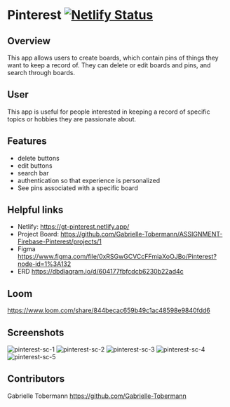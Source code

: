 # Pinterest [![Netlify Status](https://api.netlify.com/api/v1/badges/b7a18c81-7724-4608-8bef-92719dc2c901/deploy-status)](https://app.netlify.com/sites/gt-pinterest/deploys)

## Overview
This app allows users to create boards, which contain pins of things they want to keep a record of. They can delete or edit boards and pins, and search through boards.

## User
This app is useful for people interested in keeping a record of specific topics or hobbies they are passionate about.

## Features
- delete buttons
- edit buttons 
- search bar 
- authentication so that experience is personalized
- See pins associated with a specific board

## Helpful links
- Netlify: https://gt-pinterest.netlify.app/
- Project Board: https://github.com/Gabrielle-Tobermann/ASSIGNMENT-Firebase-Pinterest/projects/1
- Figma https://www.figma.com/file/0xRSGwGCVCcFFmiaXoOJBo/Pinterest?node-id=1%3A132
- ERD https://dbdiagram.io/d/604177fbfcdcb6230b22ad4c

## Loom 
https://www.loom.com/share/844becac659b49c1ac48598e9840fdd6

## Screenshots 
![pinterest-sc-1](https://user-images.githubusercontent.com/76187279/111011311-941c9e00-835e-11eb-9f0a-f950102608bc.png)
![pinterest-sc-2](https://user-images.githubusercontent.com/76187279/111011320-98e15200-835e-11eb-82e9-6c7e01d12694.png)
![pinterest-sc-3](https://user-images.githubusercontent.com/76187279/111011324-9f6fc980-835e-11eb-92b4-fe9cd59c6a30.png)
![pinterest-sc-4](https://user-images.githubusercontent.com/76187279/111011328-a26aba00-835e-11eb-9de5-e470156af011.png)
![pinterest-sc-5](https://user-images.githubusercontent.com/76187279/111011414-e2ca3800-835e-11eb-96df-031fcedc1bb9.png)

## Contributors
Gabrielle Tobermann https://github.com/Gabrielle-Tobermann

